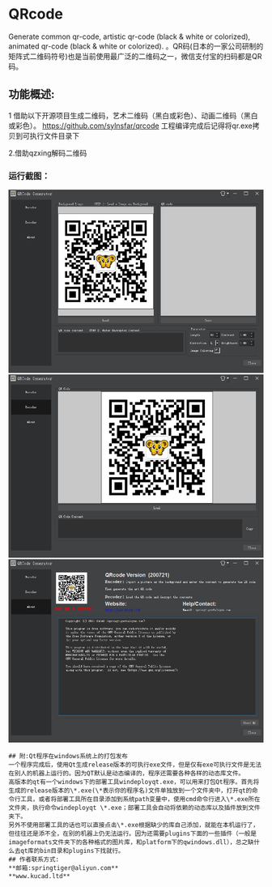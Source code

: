 # QRcode
Generate common qr-code, artistic qr-code (black & white or colorized), animated qr-code (black & white or colorized).
。QR码(日本的一家公司研制的矩阵式二维码符号)也是当前使用最广泛的二维码之一，微信支付宝的扫码都是QR码。  

## 功能概述:

  1 借助以下开源项目生成二维码，艺术二维码（黑白或彩色）、动画二维码（黑白或彩色）。
https://github.com/sylnsfar/qrcode
 		工程编译完成后记得将qr.exe拷贝到可执行文件目录下
 		
  2.借助qzxing解码二维码
  
### 运行截图：
![QRcode1.png](./screenshot/QRcode1.png)  
![QRcode2.png](./screenshot/QRcode2.png)  
![QRcode3.png](./screenshot/QRcode3.png)  

```
## 附:Qt程序在windows系统上的打包发布
一个程序完成后，使用Qt生成release版本的可执行exe文件，但是仅有exe可执行文件是无法在别人的机器上运行的。因为QT默认是动态编译的，程序还需要各种各样的动态库文件。  
高版本的qt有一个windows下的部署工具windeployqt.exe，可以用来打包Qt程序。首先将生成的release版本的\*.exe(\*表示你的程序名)文件单独放到一个文件夹中，打开qt的命令行工具，或者将部署工具所在目录添加到系统path变量中，使用cmd命令行进入\*.exe所在文件夹，执行命令windeployqt \*.exe；部署工具会自动将依赖的动态库以及插件放到文件夹下。  
另外不使用部署工具的话也可以直接点击\*.exe根据缺少的库自己添加，就能在本机运行了，但往往还是添不全，在别的机器上仍无法运行。因为还需要plugins下面的一些插件（一般是imageformats文件夹下的各种格式的图片库，和platform下的qwindows.dll），总之缺什么去qt库的bin目录和plugins下找就行。  
## 作者联系方式:
**邮箱:springtiger@aliyun.com**  
**www.kucad.ltd**  
